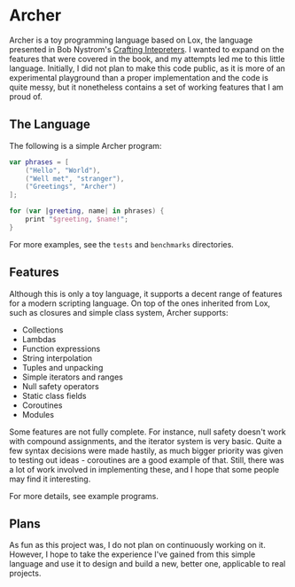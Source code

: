 # Archer

Archer is a toy programming language based on Lox, the language presented in Bob Nystrom's [Crafting Intepreters](https://www.craftinginterpreters.com/). I wanted to expand on the features that were covered in the book, and my attempts led me to this little language. Initially, I did not plan to make this code public, as it is more of an experimental playground than a proper implementation and the code is quite messy, but it nonetheless contains a set of working features that I am proud of.

## The Language

The following is a simple Archer program:

```kotlin
var phrases = [
    ("Hello", "World"),
    ("Well met", "stranger"),
    ("Greetings", "Archer")
];

for (var |greeting, name| in phrases) {
    print "$greeting, $name!";
}
```

For more examples, see the `tests` and `benchmarks` directories.

## Features

Although this is only a toy language, it supports a decent range of features for a modern scripting language. On top of the ones inherited from Lox, such as closures and simple class system, Archer supports:

* Collections
* Lambdas
* Function expressions
* String interpolation
* Tuples and unpacking
* Simple iterators and ranges
* Null safety operators
* Static class fields
* Coroutines
* Modules

Some features are not fully complete. For instance, null safety doesn't work with compound assignments, and the iterator system is very basic. Quite a few syntax decisions were made hastily, as much bigger priority was given to testing out ideas - coroutines are a good example of that. Still, there was a lot of work involved in implementing these, and I hope that some people may find it interesting.

For more details, see example programs.

## Plans

As fun as this project was, I do not plan on continuously working on it. However, I hope to take the experience I've gained from this simple language and use it to design and build a new, better one, applicable to real projects.
